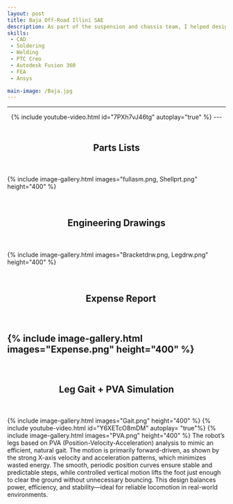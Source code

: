 ```yaml
---
layout: post
title: Baja Off-Road Illini SAE
description: As part of the suspension and chassis team, I helped design and test key components for our off-road vehicle. I used Ansys and Fusion 360 to run FEA and make sure parts could handle 3G dynamic loads with a safety factor of 1.5. I also created CAD models in PTC Creo for parts like tie rods, engine manifold, and shock absorber, and ran thermal analysis on brake rotors to improve durability. Working with the fab team, we cut down build time by 20% through better coordination and design for manufacturability.
skills: 
 - CAD
 - Soldering
 - Welding
 - PTC Creo
 - Autodesk Fusion 360
 - FEA
 - Ansys

main-image: /Baja.jpg
---
```


---
<div style="display: flex; gap: 20px; justify-content: center; flex-wrap: wrap;">
  {% include youtube-video.html id="7PXh7vJ46tg" autoplay="true" %}
---


## Parts Lists
{% include image-gallery.html images="fullasm.png, Shellprt.png" height="400" %} 

## Engineering Drawings
{% include image-gallery.html images="Bracketdrw.png, Legdrw.png" height="400" %}

---
## Expense Report
{% include image-gallery.html images="Expense.png" height="400" %}
---
## Leg Gait + PVA Simulation
{% include image-gallery.html images="Gait.png" height="400" %}
{% include youtube-video.html id="Y6XETcO8mDM" autoplay= "true"%}
{% include image-gallery.html images="PVA.png" height="400" %}
The robot’s legs based on PVA (Position-Velocity-Acceleration) analysis to mimic an efficient, natural gait. The motion is primarily forward-driven, as shown by the strong X-axis velocity and acceleration patterns, which minimizes wasted energy. The smooth, periodic position curves ensure stable and predictable steps, while controlled vertical motion lifts the foot just enough to clear the ground without unnecessary bouncing. This design balances power, efficiency, and stability—ideal for reliable locomotion in real-world environments.



<!--## Embedding youtube video
The second video has the autoplay on. copy and paste the 11-digit id found in the url link. <br>
*Example* : https://www.youtube.com/watch?v={**MhVw-MHGv4s**}&ab_channel=engineerguy
{% include youtube-video.html id="MhVw-MHGv4s" autoplay= "false"%}
{% include youtube-video.html id="XGC31lmdS6s" autoplay = "true" %}

you can also set up custom size by specifying the width (the aspect ratio has been set to 16/9). The default size is 560 pixels x 315 pixels.  

The width of the video below. Regardless of initial width, all the videos is responsive and will fit within the smaller screen.
{% include youtube-video.html id="tGCdLEQzde0" autoplay = "false" width= "900px" %}  

<br>

## Adding a hozontal line
---

## Starting a new line
leave two spaces "  " at the end or enter <br>

## Adding bold text
this is how you input **bold text**

## Adding italic text
Italicized text is the *cat's meow*.

## Adding ordered list
1. First item
2. Second item
3. Third item
4. Fourth item

## Adding unordered list
- First item
- Second item
- Third item
- Fourth item

## Adding code block
```ruby
def hello_world
  puts "Hello, World!"
end
```

```python
def start()
  print("time to start!")
```

```javascript
let x = 1;
if (x === 1) {
  let x = 2;
  console.log(x);
}
console.log(x);

```

## Adding external links
[Wikipedia](https://en.wikipedia.org)


## Adding block quote
> A blockquote would look great if you need to highlight something


## Adding table 

| Header 1 | Header 2 |
|----------|----------|
| Row 1, Col 1 | Row 1, Col 2 |
| Row 2, Col 1 | Row 2, Col 2 |

make sure to leave aline betwen the table and the header-->
